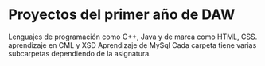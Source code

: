 # Proyectos del primer año de DAW

Lenguajes de programación como C++, Java y de marca como HTML, CSS.
aprendizaje en CML y XSD
Aprendizaje de MySql
Cada carpeta tiene varias subcarpetas dependiendo de la asignatura.

